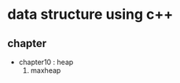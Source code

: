 data structure using c++
========================

chapter
-------
- chapter10 : heap
    1. maxheap
